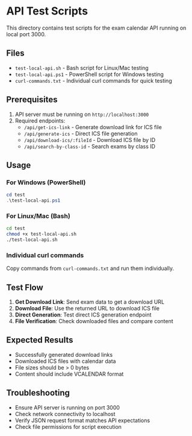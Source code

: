 # API Test Scripts

This directory contains test scripts for the exam calendar API running on local port 3000.

## Files

- `test-local-api.sh` - Bash script for Linux/Mac testing
- `test-local-api.ps1` - PowerShell script for Windows testing  
- `curl-commands.txt` - Individual curl commands for quick testing

## Prerequisites

1. API server must be running on `http://localhost:3000`
2. Required endpoints:
   - `/api/get-ics-link` - Generate download link for ICS file
   - `/api/generate-ics` - Direct ICS file generation
   - `/api/download-ics/:fileId` - Download ICS file by ID
   - `/api/search-by-class-id` - Search exams by class ID

## Usage

### For Windows (PowerShell)
```powershell
cd test
.\test-local-api.ps1
```

### For Linux/Mac (Bash)
```bash
cd test
chmod +x test-local-api.sh
./test-local-api.sh
```

### Individual curl commands
Copy commands from `curl-commands.txt` and run them individually.

## Test Flow

1. **Get Download Link**: Send exam data to get a download URL
2. **Download File**: Use the returned URL to download ICS file  
3. **Direct Generation**: Test direct ICS generation endpoint
4. **File Verification**: Check downloaded files and compare content

## Expected Results

- Successfully generated download links
- Downloaded ICS files with calendar data
- File sizes should be > 0 bytes
- Content should include VCALENDAR format

## Troubleshooting

- Ensure API server is running on port 3000
- Check network connectivity to localhost
- Verify JSON request format matches API expectations
- Check file permissions for script execution 